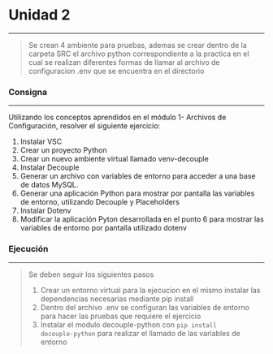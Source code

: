 # Unidad 2
----
>Se crean 4 ambiente para pruebas, ademas se crear dentro de la carpeta SRC el archivo python correspondiente a la practica en el cual se realizan diferentes formas de llamar al archivo de configuracion .env que se encuentra en el directorio

### Consigna
----
Utilizando los conceptos aprendidos en el módulo 1- Archivos de
Configuración, resolver el siguiente ejercicio:
1) Instalar VSC
2) Crear un proyecto Python
3) Crear un nuevo ambiente virtual llamado venv-decouple
4) Instalar Decouple
5) Generar un archivo con variables de entorno para acceder a
una base de datos MySQL.
6) Generar una aplicación Python para mostrar por pantalla las
variables de entorno, utilizando Decouple y Placeholders
7) Instalar Dotenv
8) Modificar la aplicación Pyton desarrollada en el punto 6 para
mostrar las variables de entorno por pantalla utilizado dotenv

### Ejecución
---
>Se deben seguir los siguientes pasos
>1) Crear un entorno virtual para la ejecucion en el mismo instalar las dependencias necesarias mediante pip install
>2) Dentro del archivo .env se configuran las variables de entorno para hacer las pruebas que requiere el ejercicio
>3) Instalar el modulo decouple-python con <code>pip install decouple-python</code> para realizar el llamado de las variables de entorno